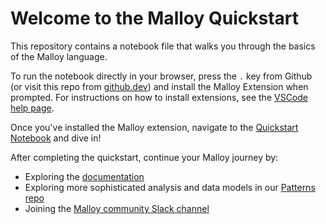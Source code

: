 # Welcome to the Malloy Quickstart

This repository contains a notebook file that walks you through the basics of the Malloy language.

To run the notebook directly in your browser, press the `.` key from Github (or visit this repo from [github.dev](https://github.dev/malloydata/quickstart)) and install the Malloy Extension when prompted. For instructions on how to install extensions, see the [VSCode help page](https://code.visualstudio.com/docs/editor/extension-marketplace).

Once you've installed the Malloy extension, navigate to the [Quickstart Notebook](quickstart.malloynb) and dive in!

After completing the quickstart, continue your Malloy journey by:

- Exploring the [documentation](https://malloydata.github.io/documentation/)
- Exploring more sophisticated analysis and data models in our [Patterns repo](https://github.com/malloydata/patterns)
- Joining the [Malloy community Slack channel](https://join.slack.com/t/malloy-community/shared_invite/zt-1t32mufpy-THwP1o1ADJVkd3o2L2zaZw)
